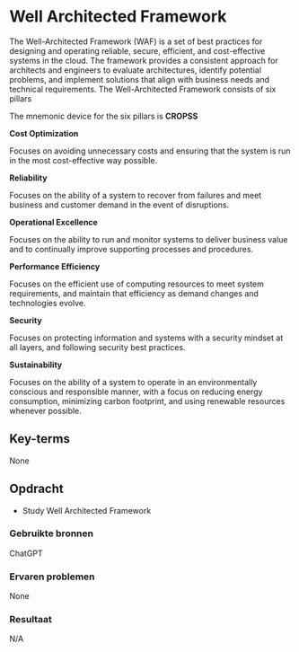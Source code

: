 # Well Architected Framework
The Well-Architected Framework (WAF) is a set of best practices for designing and operating reliable, secure, efficient, and cost-effective systems in the cloud. The framework provides a consistent approach for architects and engineers to evaluate architectures, identify potential problems, and implement solutions that align with business needs and technical requirements. The Well-Architected Framework consists of six pillars

The mnemonic device for the six pillars is **CROPSS**

**Cost Optimization**

Focuses on avoiding unnecessary costs and ensuring that the system is run in the most cost-effective way possible.

**Reliability**

Focuses on the ability of a system to recover from failures and meet business and customer demand in the event of disruptions.

**Operational Excellence**

Focuses on the ability to run and monitor systems to deliver business value and to continually improve supporting processes and procedures.

**Performance Efficiency**

Focuses on the efficient use of computing resources to meet system requirements, and maintain that efficiency as demand changes and technologies evolve.

**Security**

Focuses on protecting information and systems with a security mindset at all layers, and following security best practices.

**Sustainability**

Focuses on the ability of a system to operate in an environmentally conscious and responsible manner, with a focus on reducing energy consumption, minimizing carbon footprint, and using renewable resources whenever possible.


## Key-terms
None

## Opdracht
- Study Well Architected Framework
### Gebruikte bronnen
ChatGPT

### Ervaren problemen
None

### Resultaat
N/A

